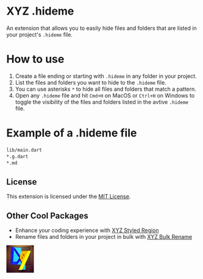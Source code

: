 # XYZ .hideme

An extension that allows you to easily hide files and folders that are listed in your project's `.hideme` file.

# How to use

1. Create a file ending or starting with `.hideme` in any folder in your project.
2. List the files and folders you want to hide to the `.hideme` file.
3. You can use asterisks `*` to hide all files and folders that match a pattern.
4. Open any `.hideme` file and hit `Cmd+H` on MacOS or `Ctrl+H` on Windows to toggle the visibility of the files and folders listed in the avtive `.hideme` file.

# Example of a .hideme file

```txt
lib/main.dart
*.g.dart
*.md
```

## License

This extension is licensed under the [MIT License](LICENSE).

## Other Cool Packages

- Enhance your coding experience with [XYZ Styled Region](https://marketplace.visualstudio.com/items?itemName=robmllze.xyz-styled-region)
- Rename files and folders in your project in bulk with [XYZ Bulk Rename](https://marketplace.visualstudio.com/items?itemName=robmllze.xyz-bulk-rename)

<img src="icon.png" alt="Alt text" width="72px" height="72px"/>